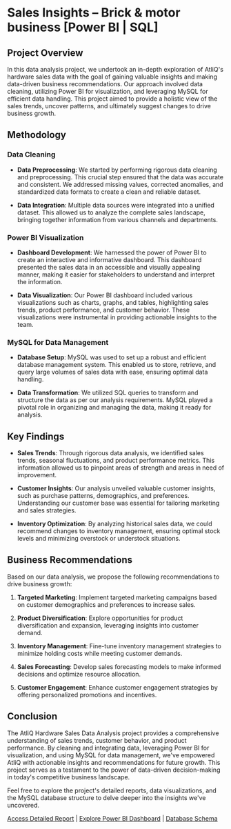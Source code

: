# Sales Insights – Brick & motor business [Power BI | SQL] 

## Project Overview

In this data analysis project, we undertook an in-depth exploration of AtliQ's hardware sales data with the goal of gaining valuable insights and making data-driven business recommendations. Our approach involved data cleaning, utilizing Power BI for visualization, and leveraging MySQL for efficient data handling. This project aimed to provide a holistic view of the sales trends, uncover patterns, and ultimately suggest changes to drive business growth.

## Methodology

### Data Cleaning

- **Data Preprocessing**: We started by performing rigorous data cleaning and preprocessing. This crucial step ensured that the data was accurate and consistent. We addressed missing values, corrected anomalies, and standardized data formats to create a clean and reliable dataset.

- **Data Integration**: Multiple data sources were integrated into a unified dataset. This allowed us to analyze the complete sales landscape, bringing together information from various channels and departments.

### Power BI Visualization

- **Dashboard Development**: We harnessed the power of Power BI to create an interactive and informative dashboard. This dashboard presented the sales data in an accessible and visually appealing manner, making it easier for stakeholders to understand and interpret the information.

- **Data Visualization**: Our Power BI dashboard included various visualizations such as charts, graphs, and tables, highlighting sales trends, product performance, and customer behavior. These visualizations were instrumental in providing actionable insights to the team.

### MySQL for Data Management

- **Database Setup**: MySQL was used to set up a robust and efficient database management system. This enabled us to store, retrieve, and query large volumes of sales data with ease, ensuring optimal data handling.

- **Data Transformation**: We utilized SQL queries to transform and structure the data as per our analysis requirements. MySQL played a pivotal role in organizing and managing the data, making it ready for analysis.

## Key Findings

- **Sales Trends**: Through rigorous data analysis, we identified sales trends, seasonal fluctuations, and product performance metrics. This information allowed us to pinpoint areas of strength and areas in need of improvement.

- **Customer Insights**: Our analysis unveiled valuable customer insights, such as purchase patterns, demographics, and preferences. Understanding our customer base was essential for tailoring marketing and sales strategies.

- **Inventory Optimization**: By analyzing historical sales data, we could recommend changes to inventory management, ensuring optimal stock levels and minimizing overstock or understock situations.

## Business Recommendations

Based on our data analysis, we propose the following recommendations to drive business growth:

1. **Targeted Marketing**: Implement targeted marketing campaigns based on customer demographics and preferences to increase sales.

2. **Product Diversification**: Explore opportunities for product diversification and expansion, leveraging insights into customer demand.

3. **Inventory Management**: Fine-tune inventory management strategies to minimize holding costs while meeting customer demands.

4. **Sales Forecasting**: Develop sales forecasting models to make informed decisions and optimize resource allocation.

5. **Customer Engagement**: Enhance customer engagement strategies by offering personalized promotions and incentives.

## Conclusion

The AtliQ Hardware Sales Data Analysis project provides a comprehensive understanding of sales trends, customer behavior, and product performance. By cleaning and integrating data, leveraging Power BI for visualization, and using MySQL for data management, we've empowered AtliQ with actionable insights and recommendations for future growth. This project serves as a testament to the power of data-driven decision-making in today's competitive business landscape.

Feel free to explore the project's detailed reports, data visualizations, and the MySQL database structure to delve deeper into the insights we've uncovered.

[Access Detailed Report](#) | [Explore Power BI Dashboard](#) | [Database Schema](#)
